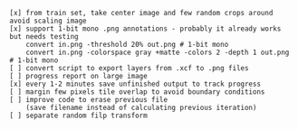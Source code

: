     [x] from train set, take center image and few random crops around avoid scaling image
    [x] support 1-bit mono .png annotations - probably it already works but needs testing
        convert in.png -threshold 20% out.png # 1-bit mono
        convert in.png -colorspace gray +matte -colors 2 -depth 1 out.png # 1-bit mono
    [ ] convert script to export layers from .xcf to .png files
    [ ] progress report on large image
    [x] every 1-2 minutes save unfinished output to track progress
    [ ] margin few pixels tile overlap to avoid boundary conditions
    [ ] improve code to erase previous file
        (save filename instead of calculating previous iteration)
    [ ] separate random filp transform
